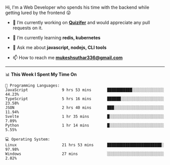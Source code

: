 Hi, I'm a Web Developer who spends his time with the backend while getting lured by the frontend 😜

- 🔭 I’m currently working on **[Quizifer](https://github.com/SutharMukesh/Quizifer/)** and would appreciate any pull requests on it.

- 🌱 I’m currently learning **redis, kubernetes**

- 💬 Ask me about **javascript, nodejs, CLI tools**

- 📫 How to reach me **mukeshsuthar336@gmail.com**

---
<!--START_SECTION:waka-->
📊 **This Week I Spent My Time On** 

```text
💬 Programming Languages: 
JavaScript               9 hrs 53 mins       ███████████░░░░░░░░░░░░░░   44.23% 
TypeScript               5 hrs 16 mins       ██████░░░░░░░░░░░░░░░░░░░   23.58% 
JSON                     2 hrs 40 mins       ███░░░░░░░░░░░░░░░░░░░░░░   11.94% 
Svelte                   1 hr 35 mins        █░░░░░░░░░░░░░░░░░░░░░░░░   7.09% 
Python                   1 hr 14 mins        █░░░░░░░░░░░░░░░░░░░░░░░░   5.55%

💻 Operating System: 
Linux                    21 hrs 53 mins      ████████████████████████░   97.98% 
Windows                  27 mins             ░░░░░░░░░░░░░░░░░░░░░░░░░   2.02%

```


<!--END_SECTION:waka-->
